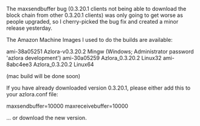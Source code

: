 The maxsendbuffer bug (0.3.20.1 clients not being able to download the block chain from other 0.3.20.1 clients) was only going to get
worse as people upgraded, so I cherry-picked the bug fix and created a minor release yesterday.

The Amazon Machine Images I used to do the builds are available:

  ami-38a05251   Azlora-v0.3.20.2 Mingw    (Windows; Administrator password 'azlora development')
  ami-30a05259   Azlora_0.3.20.2 Linux32
  ami-8abc4ee3   Azlora_0.3.20.2 Linux64

(mac build will be done soon)

If you have already downloaded version 0.3.20.1, please either add this to your azlora.conf file:

  maxsendbuffer=10000
  maxreceivebuffer=10000

... or download the new version.
